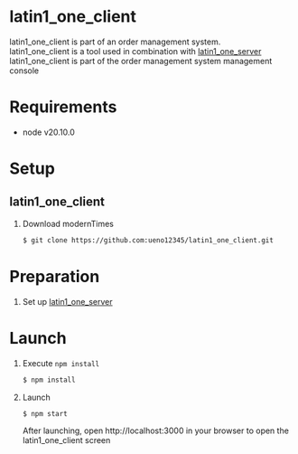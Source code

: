 # latin1_one_client
latin1_one_client is part of an order management system.<br>
latin1_one_client is a tool used in combination with [latin1_one_server](https://github.com:ueno12345/latin1_one_client.git)<br>
latin1_one_client is part of the order management system management console

# Requirements
+ node v20.10.0

# Setup
## latin1_one_client
1. Download modernTimes
   ```bash
   $ git clone https://github.com:ueno12345/latin1_one_client.git
   ```

# Preparation
1. Set up [latin1_one_server](https://github.com:ueno12345/latin1_one_server.git)

# Launch
1. Execute `npm install`
   ```bash
   $ npm install
   ```
2. Launch
   ```bash
   $ npm start
   ```
    After launching, open http://localhost:3000 in your browser to open the latin1_one_client screen
